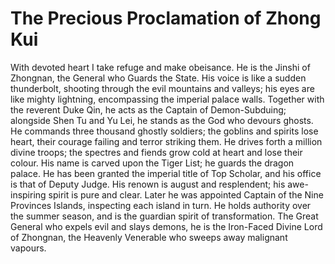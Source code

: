 # The Precious Proclamation of Zhong Kui

With devoted heart I take refuge and make obeisance. He is the Jinshi of Zhongnan, the General who Guards the State. His voice is like a sudden thunderbolt, shooting through the evil mountains and valleys; his eyes are like mighty lightning, encompassing the imperial palace walls. Together with the reverent Duke Qin, he acts as the Captain of Demon-Subduing; alongside Shen Tu and Yu Lei, he stands as the God who devours ghosts. He commands three thousand ghostly soldiers; the goblins and spirits lose heart, their courage failing and terror striking them. He drives forth a million divine troops; the spectres and fiends grow cold at heart and lose their colour. His name is carved upon the Tiger List; he guards the dragon palace. He has been granted the imperial title of Top Scholar, and his office is that of Deputy Judge. His renown is august and resplendent; his awe-inspiring spirit is pure and clear. Later he was appointed Captain of the Nine Provinces Islands, inspecting each island in turn. He holds authority over the summer season, and is the guardian spirit of transformation. The Great General who expels evil and slays demons, he is the Iron-Faced Divine Lord of Zhongnan, the Heavenly Venerable who sweeps away malignant vapours.
